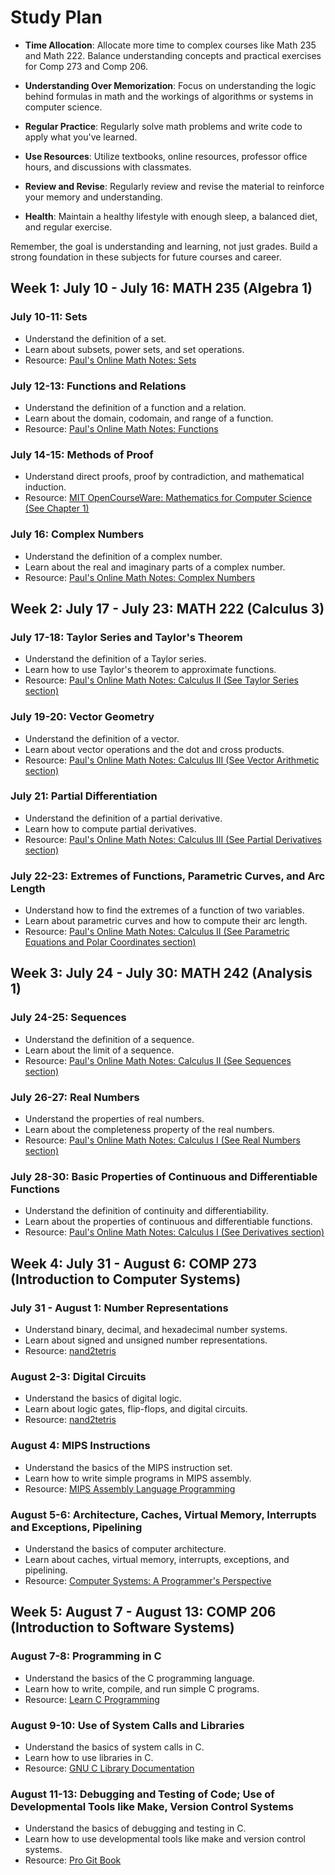 # Study Plan


- **Time Allocation**: Allocate more time to complex courses like Math 235 and Math 222. Balance understanding concepts and practical exercises for Comp 273 and Comp 206.

- **Understanding Over Memorization**: Focus on understanding the logic behind formulas in math and the workings of algorithms or systems in computer science.

- **Regular Practice**: Regularly solve math problems and write code to apply what you've learned.

- **Use Resources**: Utilize textbooks, online resources, professor office hours, and discussions with classmates.

- **Review and Revise**: Regularly review and revise the material to reinforce your memory and understanding.

- **Health**: Maintain a healthy lifestyle with enough sleep, a balanced diet, and regular exercise.

Remember, the goal is understanding and learning, not just grades. Build a strong foundation in these subjects for future courses and career.


## Week 1: July 10 - July 16: MATH 235 (Algebra 1)

### July 10-11: Sets
- Understand the definition of a set.
- Learn about subsets, power sets, and set operations.
- Resource: [Paul's Online Math Notes: Sets](http://tutorial.math.lamar.edu/Classes/Alg/SetNotation.aspx)

### July 12-13: Functions and Relations
- Understand the definition of a function and a relation.
- Learn about the domain, codomain, and range of a function.
- Resource: [Paul's Online Math Notes: Functions](http://tutorial.math.lamar.edu/Classes/Alg/Functions.aspx)

### July 14-15: Methods of Proof
- Understand direct proofs, proof by contradiction, and mathematical induction.
- Resource: [MIT OpenCourseWare: Mathematics for Computer Science (See Chapter 1)](https://ocw.mit.edu/courses/electrical-engineering-and-computer-science/6-042j-mathematics-for-computer-science-fall-2005/textbook/)

### July 16: Complex Numbers
- Understand the definition of a complex number.
- Learn about the real and imaginary parts of a complex number.
- Resource: [Paul's Online Math Notes: Complex Numbers](http://tutorial.math.lamar.edu/Classes/Alg/ComplexNumbers.aspx)

## Week 2: July 17 - July 23: MATH 222 (Calculus 3)

### July 17-18: Taylor Series and Taylor's Theorem
- Understand the definition of a Taylor series.
- Learn how to use Taylor's theorem to approximate functions.
- Resource: [Paul's Online Math Notes: Calculus II (See Taylor Series section)](http://tutorial.math.lamar.edu/Classes/CalcII/SeriesIntro.aspx)

### July 19-20: Vector Geometry
- Understand the definition of a vector.
- Learn about vector operations and the dot and cross products.
- Resource: [Paul's Online Math Notes: Calculus III (See Vector Arithmetic section)](http://tutorial.math.lamar.edu/Classes/CalcIII/CalcIII.aspx)

### July 21: Partial Differentiation
- Understand the definition of a partial derivative.
- Learn how to compute partial derivatives.
- Resource: [Paul's Online Math Notes: Calculus III (See Partial Derivatives section)](http://tutorial.math.lamar.edu/Classes/CalcIII/CalcIII.aspx)

### July 22-23: Extremes of Functions, Parametric Curves, and Arc Length
- Understand how to find the extremes of a function of two variables.
- Learn about parametric curves and how to compute their arc length.
- Resource: [Paul's Online Math Notes: Calculus II (See Parametric Equations and Polar Coordinates section)](http://tutorial.math.lamar.edu/Classes/CalcII/CalcII.aspx)

## Week 3: July 24 - July 30: MATH 242 (Analysis 1)

### July 24-25: Sequences
- Understand the definition of a sequence.
- Learn about the limit of a sequence.
- Resource: [Paul's Online Math Notes: Calculus II (See Sequences section)](http://tutorial.math.lamar.edu/Classes/CalcII/Sequences.aspx)

### July 26-27: Real Numbers
- Understand the properties of real numbers.
- Learn about the completeness property of the real numbers.
- Resource: [Paul's Online Math Notes: Calculus I (See Real Numbers section)](http://tutorial.math.lamar.edu/Classes/Alg/RealNumbers.aspx)

### July 28-30: Basic Properties of Continuous and Differentiable Functions
- Understand the definition of continuity and differentiability.
- Learn about the properties of continuous and differentiable functions.
- Resource: [Paul's Online Math Notes: Calculus I (See Derivatives section)](http://tutorial.math.lamar.edu/Classes/CalcI/CalcI.aspx)

## Week 4: July 31 - August 6: COMP 273 (Introduction to Computer Systems)

### July 31 - August 1: Number Representations
- Understand binary, decimal, and hexadecimal number systems.
- Learn about signed and unsigned number representations.
- Resource: [nand2tetris](https://www.nand2tetris.org/)

### August 2-3: Digital Circuits
- Understand the basics of digital logic.
- Learn about logic gates, flip-flops, and digital circuits.
- Resource: [nand2tetris](https://www.nand2tetris.org/)

### August 4: MIPS Instructions
- Understand the basics of the MIPS instruction set.
- Learn how to write simple programs in MIPS assembly.
- Resource: [MIPS Assembly Language Programming](https://chortle.ccsu.edu/AssemblyTutorial/AssemblyTutorialIndex.html)

### August 5-6: Architecture, Caches, Virtual Memory, Interrupts and Exceptions, Pipelining
- Understand the basics of computer architecture.
- Learn about caches, virtual memory, interrupts, exceptions, and pipelining.
- Resource: [Computer Systems: A Programmer's Perspective](https://www.amazon.com/Computer-Systems-Programmers-Perspective-3rd/dp/013409266X)

## Week 5: August 7 - August 13: COMP 206 (Introduction to Software Systems)

### August 7-8: Programming in C
- Understand the basics of the C programming language.
- Learn how to write, compile, and run simple C programs.
- Resource: [Learn C Programming](https://www.learn-c.org/)

### August 9-10: Use of System Calls and Libraries
- Understand the basics of system calls in C.
- Learn how to use libraries in C.
- Resource: [GNU C Library Documentation](https://www.gnu.org/software/libc/manual/)

### August 11-13: Debugging and Testing of Code; Use of Developmental Tools like Make, Version Control Systems
- Understand the basics of debugging and testing in C.
- Learn how to use developmental tools like make and version control systems.
- Resource: [Pro Git Book](https://git-scm.com/book/en/v2)

